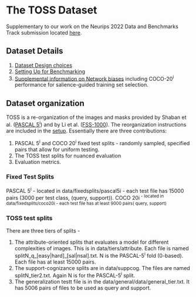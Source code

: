 # The TOSS Dataset
Supplementary to our work on the Neurips 2022 Data and Benchmarks Track submission located [here](https://openreview.net/pdf?id=BlcUQYxknbX).


## Dataset Details
1. [Dataset Design choices](https://github.com/fewshotseg/toss/blob/main/docs/DatasetDesign.md)
2. [Setting Up for Benchmarking](https://github.com/fewshotseg/toss/blob/main/docs/Setup.md)
3. [Supplemental information on Network biases](https://github.com/fewshotseg/toss/blob/main/BiasesMoreInfo.md) including COCO-20<sup>i</sup> performance for salience-guided training set selection.


## Dataset organization
TOSS is a re-organization of the images and masks provided by Shaban et al. ([PASCAL 5<sup>i</sup>](https://www.cc.gatech.edu/~bboots3/files/OneShotSegmentation.pdf)) and by Li et al. ([FSS-1000](https://github.com/HKUSTCV/FSS-1000)). The reorganization instructions are included in the [setup](https://github.com/fewshotseg/toss/blob/main/docs/Setup.md). Essentially there are three contributions:
1. PASCAL 5<sup>i</sup> and COCO 20<sup>i</sup> fixed test splits - randomly sampled, specified pairs that allow for uniform testing.
2. The TOSS test splits for nuanced evaluation
3. Evaluation metrics.

### Fixed Test Splits
PASCAL 5<sup>i</sup> - located in data/fixedsplits/pascal5i - each test file has 15000 pairs (3000 per test class, (query, support)).
COCO 20<supp>i<sup> - located in data/fixedsplits/coco20i - each test file has at least 9000 pairs( query, support)


### TOSS test splits
There are three tiers of splits - 
1. The attribute-oriented splits that evaluates a model for different complexities of images. This is in data/tiers/attribute. Each file is named splitN\_q\_[easy|hard]\_[sal|nsal].txt. N is the PASCAL-5<sup>i</sup> fold (0-based). Each file has at least 15000 pairs.
2. The support-cognizance splits are in data/suppcog. The files are named splitN\_tier2.txt. Again N is for the PASCAL-5<sup>i</sup> split. 
3. The generalization testt file is in the data/general/data/general\_tier.txt. It has 5006 pairs of files to be used as query and support. 
